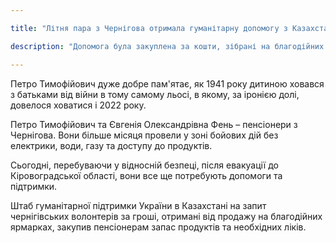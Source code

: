 ```yaml
---

title: "Літня пара з Чернігова отримала гуманітарну допомогу з Казахстану"

description: "Допомога була закуплена за кошти, зібрані на благодійних ярмарках"

---
```


Петро Тимофійович дуже добре пам'ятає, як 1941 року дитиною ховався з батьками від війни в тому самому льосі, в якому, за іронією долі, довелося ховатися і 2022 року. 
  
Петро Тимофійович та Євгенія Олександрівна Фень – пенсіонери з Чернігова. Вони більше місяця провели у зоні бойових дій без електрики, води, газу та доступу до продуктів. 
  
Сьогодні, перебуваючи у відносній безпеці, після евакуації до Кіровоградської області, вони все ще потребують допомоги та підтримки. 
  
Штаб гуманітарної підтримки України в Казахстані на запит чернігівських волонтерів за гроші, отримані від продажу на благодійних ярмарках, закупив пенсіонерам запас продуктів та необхідних ліків.
